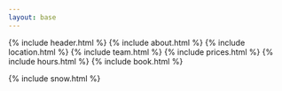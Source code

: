 ```yaml
---
layout: base
---
```


{% include header.html %}
{% include about.html %}
{% include location.html %}
{% include team.html %}
{% include prices.html %}
{% include hours.html %}
{% include book.html %}

{% include snow.html %}
